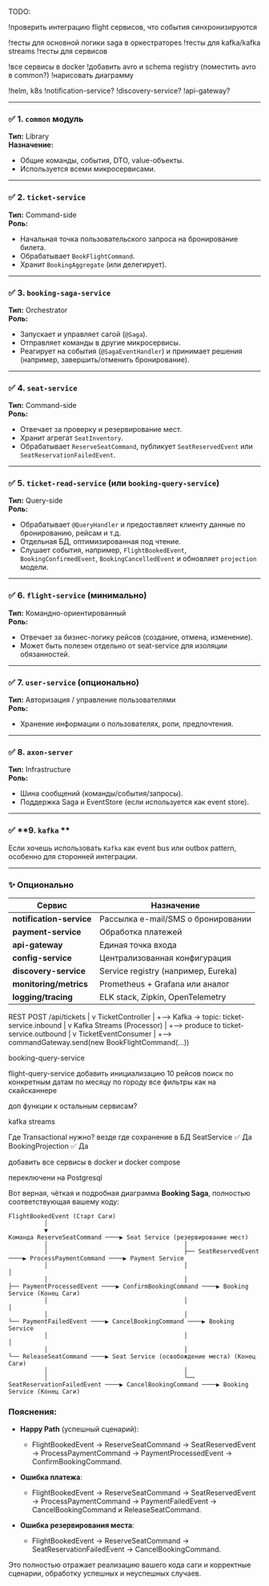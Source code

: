 TODO:

!проверить интеграцию flight сервисов, что события синхронизируются

!тесты для основной логики saga в оркестратореs
!тесты для kafka/kafka streams
!тесты для сервисов

!все сервисы в docker
!добавить avro и schema registry (поместить avro в common?)
!нарисовать диаграмму

!helm, k8s
!notification-service?
!discovery-service?
!api-gateway?



---

### ✅ **1. `common` модуль**
**Тип:** Library  
**Назначение:**
- Общие команды, события, DTO, value-объекты.
- Используется всеми микросервисами.

---

### ✅ **2. `ticket-service`**
**Тип:** Command-side  
**Роль:**
- Начальная точка пользовательского запроса на бронирование билета.
- Обрабатывает `BookFlightCommand`.
- Хранит `BookingAggregate` (или делегирует).

---

### ✅ **3. `booking-saga-service`**
**Тип:** Orchestrator  
**Роль:**
- Запускает и управляет сагой (`@Saga`).
- Отправляет команды в другие микросервисы.
- Реагирует на события (`@SagaEventHandler`) и принимает решения (например, завершить/отменить бронирование).

---

### ✅ **4. `seat-service`**
**Тип:** Command-side  
**Роль:**
- Отвечает за проверку и резервирование мест.
- Хранит агрегат `SeatInventory`.
- Обрабатывает `ReserveSeatCommand`, публикует `SeatReservedEvent` или `SeatReservationFailedEvent`.

---

### ✅ **5. `ticket-read-service`** (или `booking-query-service`)
**Тип:** Query-side  
**Роль:**
- Обрабатывает `@QueryHandler` и предоставляет клиенту данные по бронированию, рейсам и т.д.
- Отдельная БД, оптимизированная под чтение.
- Слушает события, например, `FlightBookedEvent`, `BookingConfirmedEvent`, `BookingCancelledEvent` и обновляет `projection` модели.

---

### ✅ **6. `flight-service`** (минимально)
**Тип:** Командно-ориентированный  
**Роль:**
- Отвечает за бизнес-логику рейсов (создание, отмена, изменение).
- Может быть полезен отдельно от seat-service для изоляции обязанностей.

---

### ✅ **7. `user-service`** (опционально)
**Тип:** Авторизация / управление пользователями  
**Роль:**
- Хранение информации о пользователях, роли, предпочтения.

---

### ✅ **8. `axon-server`**
**Тип:** Infrastructure  
**Роль:**
- Шина сообщений (команды/события/запросы).
- Поддержка Saga и EventStore (если используется как event store).

---

### ✅ **9. `kafka` **
Если хочешь использовать `Kafka` как event bus или outbox pattern, особенно для сторонней интеграции.

---

### ✨ Опционально 
| Сервис                      | Назначение |
|----------------------------|------------|
| **notification-service**   | Рассылка e-mail/SMS о бронировании |
| **payment-service**        | Обработка платежей |
| **api-gateway**            | Единая точка входа |
| **config-service**         | Централизованная конфигурация |
| **discovery-service**      | Service registry (например, Eureka) |
| **monitoring/metrics**     | Prometheus + Grafana или аналог |
| **logging/tracing**        | ELK stack, Zipkin, OpenTelemetry |




REST POST /api/tickets
|
v
TicketController
|
+--> Kafka -> topic: ticket-service.inbound
|
v
Kafka Streams (Processor)
|
+--> produce to ticket-service.outbound
|
v
TicketEventConsumer
|
+--> commandGateway.send(new BookFlightCommand(...))


booking-query-service

flight-query-service
добавить инициализацию 10 рейсов
поиск по конкретным датам
по месяцу
по городу
все фильтры как на скайсканнере

доп функции к остальным сервисам?

kafka streams

Где	Transactional нужно? везде где сохранение в БД
SeatService	✅ Да
BookingProjection	✅ Да

добавить все сервисы в docker и docker compose

переключени на Postgresql

Вот верная, чёткая и подробная диаграмма **Booking Saga**, полностью соответствующая вашему коду:

```
FlightBookedEvent (Старт Саги)
          │
          ▼
Команда ReserveSeatCommand ────▶ Seat Service (резервирование мест)
          │                                      │
          │                                      ├── SeatReservedEvent ────▶ ProcessPaymentCommand ────▶ Payment Service
          │                                      │                                      │
          │                                      │                                      ├── PaymentProcessedEvent ────▶ ConfirmBookingCommand ────▶ Booking Service (Конец Саги)
          │                                      │                                      │
          │                                      │                                      └── PaymentFailedEvent ────▶ CancelBookingCommand ────▶ Booking Service
          │                                      │                                                              │
          │                                      │                                                              └── ReleaseSeatCommand ────▶ Seat Service (освобождение места) (Конец Саги)
          │                                      │
          │                                      └── SeatReservationFailedEvent ────▶ CancelBookingCommand ────▶ Booking Service (Конец Саги)
```

### Пояснения:
- **Happy Path** (успешный сценарий):
    - FlightBookedEvent → ReserveSeatCommand → SeatReservedEvent → ProcessPaymentCommand → PaymentProcessedEvent → ConfirmBookingCommand.

- **Ошибка платежа**:
    - FlightBookedEvent → ReserveSeatCommand → SeatReservedEvent → ProcessPaymentCommand → PaymentFailedEvent → CancelBookingCommand и ReleaseSeatCommand.

- **Ошибка резервирования места**:
    - FlightBookedEvent → ReserveSeatCommand → SeatReservationFailedEvent → CancelBookingCommand.

Это полностью отражает реализацию вашего кода саги и корректные сценарии, обработку успешных и неуспешных случаев.